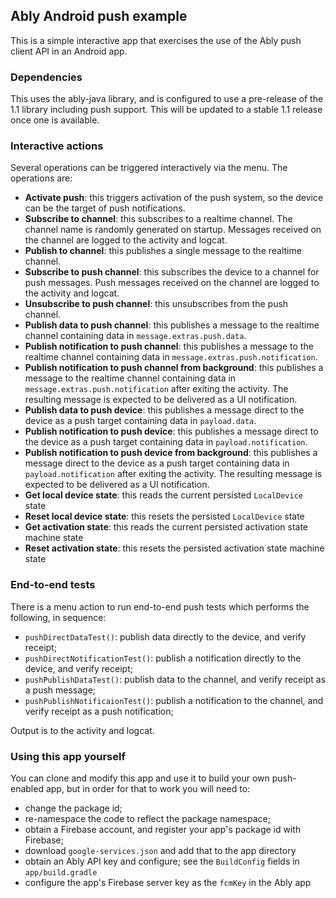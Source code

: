 ## Ably Android push example

This is a simple interactive app that exercises the use of the Ably push client API in an Android app.

### Dependencies

This uses the ably-java library, and is configured to use a pre-release of the 1.1 library including push support.
This will be updated to a stable 1.1 release once one is available.

### Interactive actions

Several operations can be triggered interactively via the menu. The operations are:

- **Activate push**: this triggers activation of the push system, so the device can be the target of push notifications.
- **Subscribe to channel**: this subscribes to a realtime channel. The channel name is randomly generated on startup.
Messages received on the channel are logged to the activity and logcat.
- **Publish to channel**: this publishes a single message to the realtime channel.
- **Subscribe to push channel**: this subscribes the device to a channel for push messages.
Push messages received on the channel are logged to the activity and logcat.
- **Unsubscribe to push channel**: this unsubscribes from the push channel.
- **Publish data to push channel**: this publishes a message to the realtime channel containing data in `message.extras.push.data`.
- **Publish notification to push channel**: this publishes a message to the realtime channel containing data in `message.extras.push.notification`.
- **Publish notification to push channel from background**: this publishes a message to the realtime channel containing data in `message.extras.push.notification`
after exiting the activity. The resulting message is expected to be delivered as a UI notification.
- **Publish data to push device**: this publishes a message direct to the device as a push target containing data in `payload.data`.
- **Publish notification to push device**: this publishes a message direct to the device as a push target containing data in `payload.notification`.
- **Publish notification to push device from background**: this publishes a message direct to the device as a push target containing data in `payload.notification`
after exiting the activity. The resulting message is expected to be delivered as a UI notification.
- **Get local device state**: this reads the current persisted `LocalDevice` state
- **Reset local device state**: this resets the persisted `LocalDevice` state
- **Get activation state**: this reads the current persisted activation state machine state
- **Reset activation state**: this resets the persisted activation state machine state

### End-to-end tests

There is a menu action to run end-to-end push tests which performs the following, in sequence:

- `pushDirectDataTest()`: publish data directly to the device, and verify receipt;
- `pushDirectNotificationTest()`: publish a notification directly to the device, and verify receipt;
- `pushPublishDataTest()`: publish data to the channel, and verify receipt as a push message;
- `pushPublishNotificaionTest()`: publish a notification to the channel, and verify receipt as a push notification;

Output is to the activity and logcat.

### Using this app yourself

You can clone and modify this app and use it to build your own push-enabled app, but in order for that to work you will need to:

- change the package id;
- re-namespace the code to reflect the package namespace;
- obtain a Firebase account, and register your app's package id with Firebase;
- download `google-services.json` and add that to the app directory
- obtain an Ably API key and configure; see the `BuildConfig` fields in `app/build.gradle`
- configure the app's Firebase server key as the `fcmKey` in the Ably app
